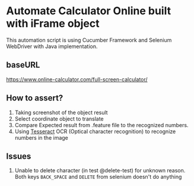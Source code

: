 # Automate Calculator Online built with iFrame object
This automation script is using Cucumber Framework and Selenium WebDriver with Java implementation.

## baseURL
https://www.online-calculator.com/full-screen-calculator/

## How to assert?
1. Taking screenshot of the object result
2. Select coordinate object to translate
3. Compare Expected result from .feature file to the recognized numbers.
4. Using [Tesseract](https://github.com/tesseract-ocr/tesseract) OCR (Optical character recognition) to recognize numbers in the image

## Issues
1. Unable to delete character (in test @delete-test) for unknown reason. Both keys `BACK_SPACE` and `DELETE` from selenium doesn't do anything
